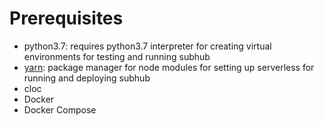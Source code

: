 # Prerequisites

- python3.7: requires python3.7 interpreter for creating virtual environments for testing and running subhub
- [yarn](https://yarnpkg.com): package manager for node modules for setting up serverless for running and deploying subhub
- cloc
- Docker
- Docker Compose
